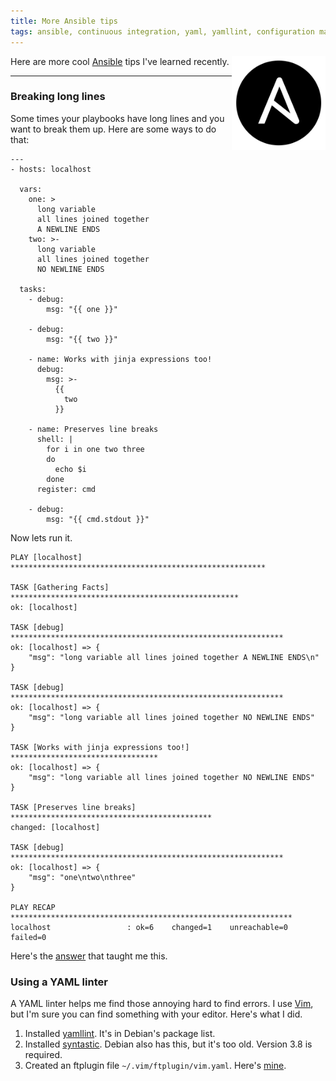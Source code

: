 ```yaml
---
title: More Ansible tips
tags: ansible, continuous integration, yaml, yamllint, configuration management, scripting
---
```


<a href="http://ansible.com"><img style='float:right' alt='go to ansible.com' width='150px' src='/static/images/ansible_logo_round.png' ></a>

Here are more cool [Ansible](https://ansible.com) tips I've learned recently.

---

### Breaking long lines

Some times your playbooks have long lines and you want to break them up. Here are some ways to do that:

    ---
    - hosts: localhost

      vars:
        one: >
          long variable
          all lines joined together
          A NEWLINE ENDS
        two: >-
          long variable
          all lines joined together
          NO NEWLINE ENDS

      tasks:
        - debug:
            msg: "{{ one }}"

        - debug:
            msg: "{{ two }}"

        - name: Works with jinja expressions too!
          debug:
            msg: >-
              {{
                two
              }}

        - name: Preserves line breaks
          shell: |
            for i in one two three
            do
              echo $i
            done
          register: cmd

        - debug:
            msg: "{{ cmd.stdout }}"

Now lets run it. 

    PLAY [localhost] *********************************************************

    TASK [Gathering Facts] ***************************************************
    ok: [localhost]

    TASK [debug] *************************************************************
    ok: [localhost] => {
        "msg": "long variable all lines joined together A NEWLINE ENDS\n"
    }

    TASK [debug] *************************************************************
    ok: [localhost] => {
        "msg": "long variable all lines joined together NO NEWLINE ENDS"
    }

    TASK [Works with jinja expressions too!] *********************************
    ok: [localhost] => {
        "msg": "long variable all lines joined together NO NEWLINE ENDS"
    }

    TASK [Preserves line breaks] *********************************************
    changed: [localhost]

    TASK [debug] *************************************************************
    ok: [localhost] => {
        "msg": "one\ntwo\nthree"
    }

    PLAY RECAP ***************************************************************
    localhost                 : ok=6    changed=1    unreachable=0    failed=0    

Here's the [answer](https://stackoverflow.com/a/21699210) that taught me this.

### Using a YAML linter

A YAML linter helps me find those annoying hard to find errors. I use [Vim](https://www.vim.org), but I'm sure you can find something with your editor. Here's what I did.

1. Installed [yamllint](https://github.com/adrienverge/yamllint). It's in Debian's package list.
1. Installed [syntastic](https://github.com/vim-syntastic/syntastic). Debian also has this, but it's too old. Version 3.8 is required.
1. Created an ftplugin file `~/.vim/ftplugin/vim.yaml`. Here's [mine](https://github.com/neilhwatson/nustuff/blob/master/vim/ftplugin/yaml.vim).
